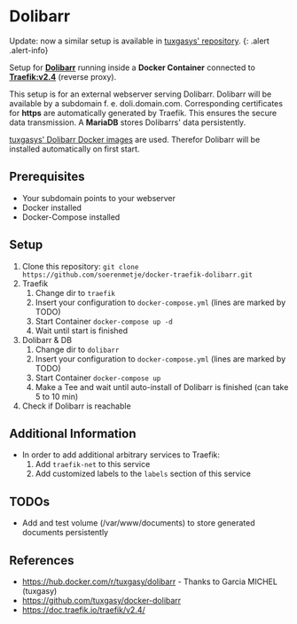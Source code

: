 # Dolibarr

Update: now a similar setup is available in [tuxgasys' repository](https://github.com/tuxgasy/docker-dolibarr/tree/master/examples/with-rp-traefik).
{: .alert .alert-info}

Setup for [**Dolibarr**](https://www.dolibarr.org/) running inside a **Docker Container** connected to [**Traefik:v2.4**](https://doc.traefik.io/traefik/v2.4/) (reverse proxy). 

This setup is for an external webserver serving Dolibarr. 
Dolibarr will be available by a subdomain f. e. doli.domain.com. 
Corresponding certificates for **https** are automatically generated by Traefik. 
This ensures the secure data transmission. A **MariaDB** stores Dolibarrs' data persistently.

[tuxgasys' Dolibarr Docker images](https://hub.docker.com/r/tuxgasy/dolibarr) are used. 
Therefor Dolibarr will be installed automatically on first start.

## Prerequisites
- Your subdomain points to your webserver
- Docker installed
- Docker-Compose installed 

## Setup
1. Clone this repository: 
```git clone https://github.com/soerenmetje/docker-traefik-dolibarr.git```
2. Traefik
   1. Change dir to `traefik`
   2. Insert your configuration to `docker-compose.yml`  (lines are marked by TODO)
   3. Start Container ```docker-compose up -d```
   4. Wait until start is finished
3. Dolibarr & DB
   1. Change dir to `dolibarr`
   2. Insert your configuration to `docker-compose.yml`  (lines are marked by TODO)
   3. Start Container ```docker-compose up```
   4. Make a Tee and wait until auto-install of Dolibarr is finished (can take 5 to 10 min)
4. Check if Dolibarr is reachable
   
## Additional Information
- In order to add additional arbitrary services to Traefik:
   1. Add `traefik-net` to this service
   2. Add customized labels to the `labels` section of this service
## TODOs
- Add and test volume (/var/www/documents) to store generated documents persistently

## References
- https://hub.docker.com/r/tuxgasy/dolibarr - Thanks to Garcia MICHEL (tuxgasy)
- https://github.com/tuxgasy/docker-dolibarr 
- https://doc.traefik.io/traefik/v2.4/